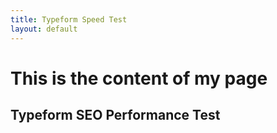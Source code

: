 ```yaml
---
title: Typeform Speed Test
layout: default
---
```


<h1>This is the content of my page</h1>
<h2>Typeform SEO Performance Test</h2>
